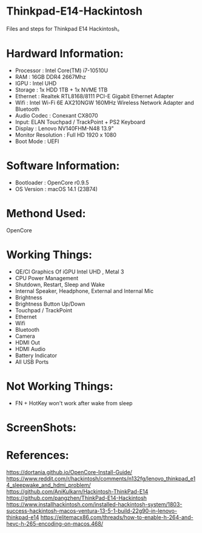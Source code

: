 # Thinkpad-E14-Hackintosh
Files and steps for Thinkpad E14 Hackintosh。

# Hardward Information:
- Processor : Intel Core(TM) i7-10510U
- RAM : 16GB DDR4 2667Mhz
- IGPU : Intel UHD 
- Storage : 1x HDD 1TB + 1x NVME 1TB
- Ethernet : Realtek RTL8168/8111 PCI-E Gigabit Ethernet Adapter
- Wifi : Intel Wi-Fi 6E AX210NGW 160MHz Wireless Network Adapter and Bluetooth
- Audio Codec : Conexant CX8070
- Input: ELAN Touchpad / TrackPoint + PS2 Keyboard
- Display : Lenovo NV140FHM-N48 13.9"
- Monitor Resolution : Full HD 1920 x 1080
- Boot Mode : UEFI

# Software Information:
- Bootloader : OpenCore r0.9.5
- OS Version : macOS 14.1 (23B74)

# Methond Used:
OpenCore

# Working Things:
- QE/CI Graphics Of iGPU Intel UHD , Metal 3
- CPU Power Management
- Shutdown, Restart, Sleep and Wake
- Internal Speaker, Headphone, External and Internal Mic
- Brightness
- Brightness Button Up/Down
- Touchpad / TrackPoint
- Ethernet
- Wifi
- Bluetooth
- Camera
- HDMI Out
- HDMI Audio
- Battery Indicator
- All USB Ports

# Not Working Things:
- FN + HotKey won't work after wake from sleep

# ScreenShots:

# References:
https://dortania.github.io/OpenCore-Install-Guide/
https://www.reddit.com/r/hackintosh/comments/n132fg/lenovo_thinkpad_e14_sleepwake_and_hdmi_problem/
https://github.com/AniKulkarn/Hackintosh-ThinkPad-E14
https://github.com/pangzhen/ThinkPad-E14-Hackintosh
https://www.installhackintosh.com/installed-hackintosh-system/1803-success-hackintosh-macos-ventura-13-5-1-build-22g90-in-lenovo-thinkpad-e14
https://elitemacx86.com/threads/how-to-enable-h-264-and-hevc-h-265-encoding-on-macos.468/
